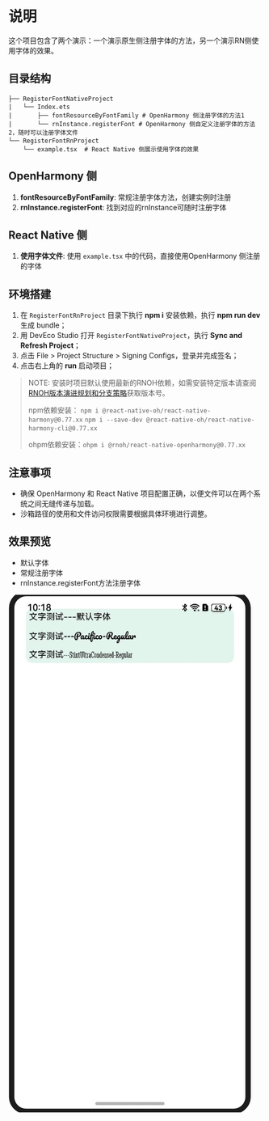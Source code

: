 # 说明

这个项目包含了两个演示：一个演示原生侧注册字体的方法，另一个演示RN侧使用字体的效果。

## 目录结构

```
├── RegisterFontNativeProject
|   └── Index.ets
|       ├── fontResourceByFontFamily # OpenHarmony 侧注册字体的方法1
|       └── rnInstance.registerFont # OpenHarmony 侧自定义注册字体的方法2，随时可以注册字体文件
└── RegisterFontRnProject
    └── example.tsx  # React Native 侧展示使用字体的效果
```

## OpenHarmony 侧

1. **fontResourceByFontFamily**: 常规注册字体方法，创建实例时注册
2. **rnInstance.registerFont**: 找到对应的rnInstance可随时注册字体

## React Native 侧

1. **使用字体文件**: 使用 `example.tsx` 中的代码，直接使用OpenHarmony 侧注册的字体

## 环境搭建

1. 在 `RegisterFontRnProject` 目录下执行 **npm i** 安装依赖，执行 **npm run dev** 生成 bundle；
2. 用 DevEco Studio 打开 `RegisterFontNativeProject`，执行 **Sync and Refresh Project**；
3. 点击 File > Project Structure > Signing Configs，登录并完成签名；
4. 点击右上角的 **run** 启动项目；

> NOTE: 安装时项目默认使用最新的RNOH依赖，如需安装特定版本请查阅[RNOH版本演进规划和分支策略](https://gitcode.com/openharmony-sig/ohos_react_native/wiki/RNOH版本演进规划和分支策略.md)获取版本号。
> 
> npm依赖安装： `npm i @react-native-oh/react-native-harmony@0.77.xx` `npm i --save-dev @react-native-oh/react-native-harmony-cli@0.77.xx`
> 
> ohpm依赖安装：`ohpm i @rnoh/react-native-openharmony@0.77.xx`

## 注意事项

- 确保 OpenHarmony 和 React Native 项目配置正确，以便文件可以在两个系统之间无缝传递与加载。
- 沙箱路径的使用和文件访问权限需要根据具体环境进行调整。

## 效果预览
- 默认字体  
- 常规注册字体  
- rnInstance.registerFont方法注册字体  

![注册字体运行效果图](../../zh-cn/figures/注册字体运行效果图.png)